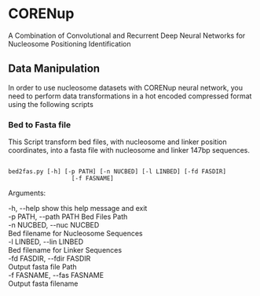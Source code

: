# CORENup
A Combination of Convolutional and Recurrent Deep Neural Networks for Nucleosome Positioning Identification

## Data Manipulation

In order to use nucleosome datasets with CORENup neural network, you need to perform data transformations in a hot encoded compressed format using the following scripts

### Bed to Fasta file

This Script transform bed files, with nucleosome and linker position coordinates, into a fasta file with nucleosome and linker 147bp sequences.

```console

bed2fas.py [-h] [-p PATH] [-n NUCBED] [-l LINBED] [-fd FASDIR]
                  [-f FASNAME]

```

Arguments:

  -h, --help            show this help message and exit  
  -p PATH, --path PATH  Bed Files Path  
  -n NUCBED, --nuc NUCBED  
                        Bed filename for Nucleosome Sequences  
  -l LINBED, --lin LINBED  
                        Bed filename for Linker Sequences  
  -fd FASDIR, --fdir FASDIR  
                        Output fasta file Path  
  -f FASNAME, --fas FASNAME  
                        Output fasta filename  